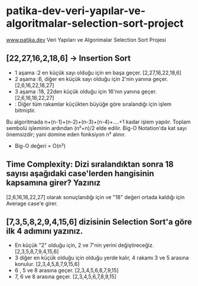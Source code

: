 # patika-dev-veri-yapılar-ve-algoritmalar-selection-sort-project
www.patika.dev Veri Yapıları ve Algorimalar Selection Sort Projesi

## [22,27,16,2,18,6] -> Insertion Sort

- 1 aşama :2 en küçük sayı olduğu için en başa geçer. [2,27,16,22,18,6]
- 2 aşama :6, diğer en küçük sayı olduğu için 2'nin yanına geçer. [2,6,16,22,18,27]
- 3 aşama :18, 22den küçük olduğu için 16'nın yanına geçer. [2,6,16,18,22,27]
- : Diğer tüm rakamlar küçükten büyüğe göre sıralandığı için işlem bitmiştir.

Bu algoritmada n+(n-1)+(n-2)+(n-3)+(n-4)+....+1 kadar işlem yapılır. Toplam sembolü işleminin ardından (n²+n)/2 elde edilir.
Big-O Notation'da kat sayı önemsizdir; yani domine eden fonksiyon n² alınır.
- Big-O değeri = O(n²)

## Time Complexity: Dizi sıralandıktan sonra 18 sayısı aşağıdaki case'lerden hangisinin kapsamına girer? Yazınız

[2,6,16,18,22,27] olarak sonuçlandığı için ve "18" değeri ortada kaldığı için Average case'e girer.

## [7,3,5,8,2,9,4,15,6] dizisinin Selection Sort'a göre ilk 4 adımını yazınız.

- En küçük "2" olduğu için, 2 ve 7'nin yerini değiştireceğiz. [2,3,5,8,7,9,4,15,6]
- 3 diğer en küçük olduğu için olduğu yerde kalır, 4 rakamı 3 ve 5 arasına konulur. [2,3,4,5,8,7,9,15,6]
- 6 , 5 ve 8 arasına geçer. [2,3,4,5,6,8,7,9,15]
- 7, 6 ve 8 arasına geçer. [2,3,4,5,6,7,8,9,15]
